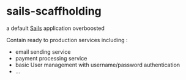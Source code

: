 # sails-scaffholding

a default [Sails](http://sailsjs.org) application overboosted


Contain ready to production services including :

- email sending service
- payment processing service
- basic User management with username/password authentication
- ...
